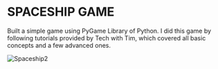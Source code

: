 # SPACESHIP GAME

Built a simple game using PyGame Library of Python. I did this game by following tutorials provided by Tech with Tim, which covered all basic concepts and a few advanced ones.

![Spaceship2](https://user-images.githubusercontent.com/55273506/110239300-378b3e80-7f6c-11eb-87fd-c2d57f943eab.png)
